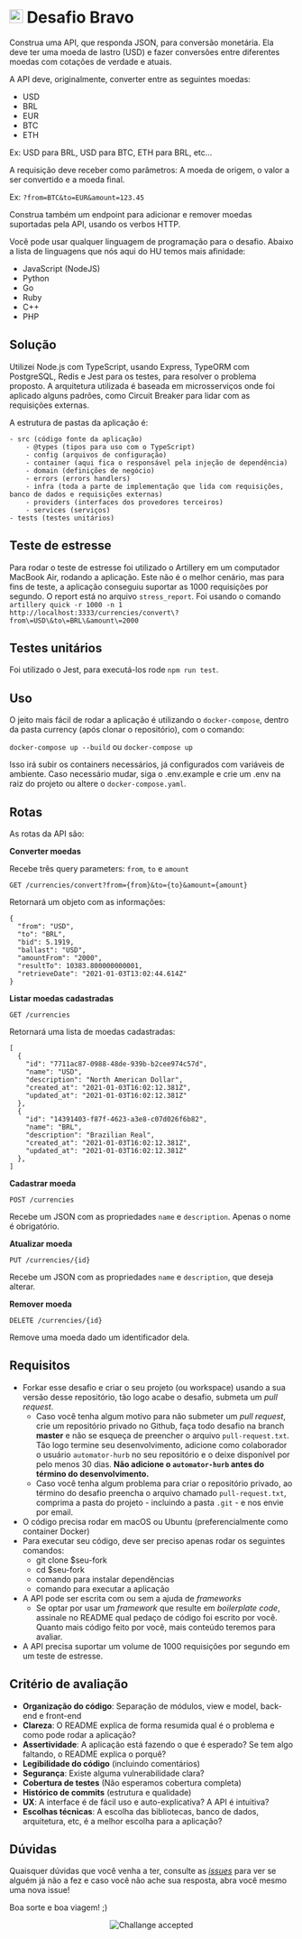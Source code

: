 # <img src="https://avatars1.githubusercontent.com/u/7063040?v=4&s=200.jpg" alt="HU" width="24" /> Desafio Bravo

Construa uma API, que responda JSON, para conversão monetária. Ela deve ter uma moeda de lastro (USD) e fazer conversões entre diferentes moedas com cotações de verdade e atuais.

A API deve, originalmente, converter entre as seguintes moedas:

-   USD
-   BRL
-   EUR
-   BTC
-   ETH

Ex: USD para BRL, USD para BTC, ETH para BRL, etc...

A requisição deve receber como parâmetros: A moeda de origem, o valor a ser convertido e a moeda final.

Ex: `?from=BTC&to=EUR&amount=123.45`

Construa também um endpoint para adicionar e remover moedas suportadas pela API, usando os verbos HTTP.

Você pode usar qualquer linguagem de programação para o desafio. Abaixo a lista de linguagens que nós aqui do HU temos mais afinidade:

-   JavaScript (NodeJS)
-   Python
-   Go
-   Ruby
-   C++
-   PHP

## Solução

Utilizei Node.js com TypeScript, usando Express, TypeORM com PostgreSQL, Redis e Jest para os testes, para resolver o problema proposto. A arquitetura utilizada é baseada em microsserviços onde foi aplicado alguns padrões, como Circuit Breaker para lidar com as requisições externas.

A estrutura de pastas da aplicação é:

```
- src (código fonte da aplicação)
    - @types (tipos para uso com o TypeScript)
    - config (arquivos de configuração)
    - container (aqui fica o responsável pela injeção de dependência)
    - domain (definições de negócio)
    - errors (errors handlers)
    - infra (toda a parte de implementação que lida com requisições, banco de dados e requisições externas)
    - providers (interfaces dos provedores terceiros)
    - services (serviços)
- tests (testes unitários)

```

## Teste de estresse

Para rodar o teste de estresse foi utilizado o Artillery em um computador MacBook Air, rodando a aplicação. Este não é o melhor cenário, mas para fins de teste, a aplicação conseguiu suportar as 1000 requisições por segundo. O report está no arquivo ``stress_report``. Foi usando o comando ``artillery quick -r 1000 -n 1 http://localhost:3333/currencies/convert\?from\=USD\&to\=BRL\&amount\=2000``

## Testes unitários

Foi utilizado o Jest, para executá-los rode ``npm run test``.

## Uso

O jeito mais fácil de rodar a aplicação é utilizando o ``docker-compose``, dentro da pasta currency (após clonar o repositório), com o comando:

``docker-compose up --build`` ou ``docker-compose up``

Isso irá subir os containers necessários, já configurados com variáveis de ambiente. Caso necessário mudar, siga o .env.example e crie um .env na raiz do projeto ou altere o ``docker-compose.yaml``.

## Rotas

As rotas da API são: 

**Converter moedas**  

Recebe três query parameters: ``from``, ``to`` e ``amount``

``GET /currencies/convert?from={from}&to={to}&amount={amount}``

Retornará um objeto com as informações:

```
{
  "from": "USD",
  "to": "BRL",
  "bid": 5.1919,
  "ballast": "USD",
  "amountFrom": "2000",
  "resultTo": 10383.800000000001,
  "retrieveDate": "2021-01-03T13:02:44.614Z"
}

```

**Listar moedas cadastradas**

``GET /currencies``

Retornará uma lista de moedas cadastradas:

```
[
  {
    "id": "7711ac87-0988-48de-939b-b2cee974c57d",
    "name": "USD",
    "description": "North American Dollar",
    "created_at": "2021-01-03T16:02:12.381Z",
    "updated_at": "2021-01-03T16:02:12.381Z"
  },
  {
    "id": "14391403-f87f-4623-a3e8-c07d026f6b82",
    "name": "BRL",
    "description": "Brazilian Real",
    "created_at": "2021-01-03T16:02:12.381Z",
    "updated_at": "2021-01-03T16:02:12.381Z"
  },
]
```

**Cadastrar moeda**

``POST /currencies``

Recebe um JSON com as propriedades ``name`` e ``description``. Apenas o nome é obrigatório.

**Atualizar moeda**

``PUT /currencies/{id}``

Recebe um JSON com as propriedades ``name`` e ``description``, que deseja alterar.

**Remover moeda**

``DELETE /currencies/{id}``

Remove uma moeda dado um identificador dela.

## Requisitos

-   Forkar esse desafio e criar o seu projeto (ou workspace) usando a sua versão desse repositório, tão logo acabe o desafio, submeta um _pull request_.
    -   Caso você tenha algum motivo para não submeter um _pull request_, crie um repositório privado no Github, faça todo desafio na branch **master** e não se esqueça de preencher o arquivo `pull-request.txt`. Tão logo termine seu desenvolvimento, adicione como colaborador o usuário `automator-hurb` no seu repositório e o deixe disponível por pelo menos 30 dias. **Não adicione o `automator-hurb` antes do término do desenvolvimento.**
    -   Caso você tenha algum problema para criar o repositório privado, ao término do desafio preencha o arquivo chamado `pull-request.txt`, comprima a pasta do projeto - incluindo a pasta `.git` - e nos envie por email.
-   O código precisa rodar em macOS ou Ubuntu (preferencialmente como container Docker)
-   Para executar seu código, deve ser preciso apenas rodar os seguintes comandos:
    -   git clone \$seu-fork
    -   cd \$seu-fork
    -   comando para instalar dependências
    -   comando para executar a aplicação
-   A API pode ser escrita com ou sem a ajuda de _frameworks_
    -   Se optar por usar um _framework_ que resulte em _boilerplate code_, assinale no README qual pedaço de código foi escrito por você. Quanto mais código feito por você, mais conteúdo teremos para avaliar.
-   A API precisa suportar um volume de 1000 requisições por segundo em um teste de estresse.

## Critério de avaliação

-   **Organização do código**: Separação de módulos, view e model, back-end e front-end
-   **Clareza**: O README explica de forma resumida qual é o problema e como pode rodar a aplicação?
-   **Assertividade**: A aplicação está fazendo o que é esperado? Se tem algo faltando, o README explica o porquê?
-   **Legibilidade do código** (incluindo comentários)
-   **Segurança**: Existe alguma vulnerabilidade clara?
-   **Cobertura de testes** (Não esperamos cobertura completa)
-   **Histórico de commits** (estrutura e qualidade)
-   **UX**: A interface é de fácil uso e auto-explicativa? A API é intuitiva?
-   **Escolhas técnicas**: A escolha das bibliotecas, banco de dados, arquitetura, etc, é a melhor escolha para a aplicação?

## Dúvidas

Quaisquer dúvidas que você venha a ter, consulte as [_issues_](https://github.com/HurbCom/challenge-bravo/issues) para ver se alguém já não a fez e caso você não ache sua resposta, abra você mesmo uma nova issue!

Boa sorte e boa viagem! ;)

<p align="center">
  <img src="ca.jpg" alt="Challange accepted" />
</p>

